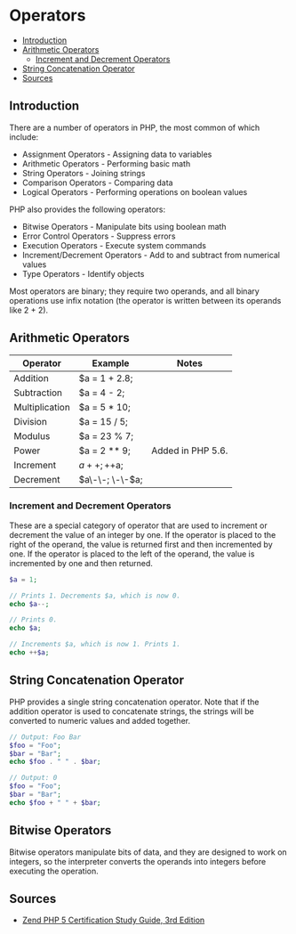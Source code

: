 # Operators

<!-- START doctoc generated TOC please keep comment here to allow auto update -->
<!-- DON'T EDIT THIS SECTION, INSTEAD RE-RUN doctoc TO UPDATE -->


- [Introduction](#introduction)
- [Arithmetic Operators](#arithmetic-operators)
    - [Increment and Decrement Operators](#increment-and-decrement-operators)
- [String Concatenation Operator](#string-concatenation-operator)
- [Sources](#sources)

<!-- END doctoc generated TOC please keep comment here to allow auto update -->

## Introduction

There are a number of operators in PHP, the most common of which include:

- Assignment Operators - Assigning data to variables
- Arithmetic Operators - Performing basic math
- String Operators - Joining strings
- Comparison Operators - Comparing data
- Logical Operators - Performing operations on boolean values

PHP also provides the following operators:

- Bitwise Operators - Manipulate bits using boolean math
- Error Control Operators - Suppress errors
- Execution Operators - Execute system commands
- Increment/Decrement Operators - Add to and subtract from numerical values
- Type Operators - Identify objects

Most operators are binary; they require two operands, and all binary operations use infix notation  (the operator is written between its operands like 2 + 2). 

## Arithmetic Operators

Operator       | Example         | Notes
-------------- | --------------- | -----
Addition       | $a = 1 + 2.8;   |
Subtraction    | $a = 4 - 2;     |
Multiplication | $a = 5 * 10;    |
Division       | $a = 15 / 5;    |
Modulus        | $a = 23 % 7;    |
Power          | $a = 2 ** 9;    | Added in PHP 5.6.
Increment      | $a++; ++$a;     |
Decrement      | $a\-\-; \-\-$a; |

### Increment and Decrement Operators

These are a special category of operator that are used to increment or decrement the value of an integer by one. If the operator is placed to the right of the operand, the value is returned first and then incremented by one. If the operator is placed to the left of the operand, the value is incremented by one and then returned.

```php
$a = 1;

// Prints 1. Decrements $a, which is now 0.
echo $a--;

// Prints 0.
echo $a;

// Increments $a, which is now 1. Prints 1.
echo ++$a;
```

## String Concatenation Operator

PHP provides a single string concatenation operator. Note that if the addition operator is used to concatenate strings, the strings will be converted to numeric values and added together.

```php
// Output: Foo Bar
$foo = "Foo";
$bar = "Bar";
echo $foo . " " . $bar;
```

```php
// Output: 0
$foo = "Foo";
$bar = "Bar";
echo $foo + " " + $bar;
```

## Bitwise Operators

Bitwise operators manipulate bits of data, and they are designed to work on integers, so the interpreter converts the operands into integers before executing the operation.

## Sources

- [Zend PHP 5 Certification Study Guide, 3rd Edition](https://www.phparch.com/books/zend-php-5-certification-study-guide-3rd-edition/)
